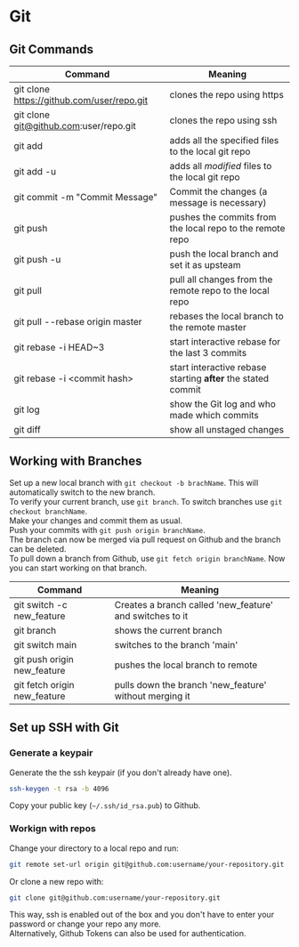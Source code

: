 # Git

## Git Commands

| Command                                    | Meaning                                                       |
| ------------------------------------------ | ------------------------------------------------------------- |
| git clone https://github.com/user/repo.git | clones the repo using https                                   |
| git clone git@github.com:user/repo.git     | clones the repo using ssh                                     |
| git add                                    | adds all the specified files to the local git repo            |
| git add -u                                 | adds all _modified_ files to the local git repo               |
| git commit -m "Commit Message"             | Commit the changes (a message is necessary)                   |
| git push                                   | pushes the commits from the local repo to the remote repo     |
| git push -u                                | push the local branch and set it as upsteam                   |
| git pull                                   | pull all changes from the remote repo to the local repo       |
| git pull --rebase origin master            | rebases the local branch to the remote master                 |
| git rebase -i HEAD~3                       | start interactive rebase for the last 3 commits               |
| git rebase -i \<commit hash>               | start interactive rebase starting __after__ the stated commit |
| git log                                    | show the Git log and who made which commits                   |
| git diff                                   | show all unstaged changes                                     |

## Working with Branches

Set up a new local branch with `git checkout -b brachName`. This will automatically switch to the new branch.  
To verify your current branch, use `git branch`. To switch branches use `git checkout branchName`.  
Make your changes and commit them as usual.  
Push your commits with `git push origin branchName`.  
The branch can now be merged via pull request on Github and the branch can be deleted.  
To pull down a branch from Github, use `git fetch origin branchName`. Now you can start working on that branch.

| Command                      | Meaning                                                  |
| ---------------------------- | -------------------------------------------------------- |
| git switch -c new_feature    | Creates a branch called 'new_feature' and switches to it |
| git branch                   | shows the current branch                                 |
| git switch main              | switches to the branch 'main'                            |
| git push origin new_feature  | pushes the local branch to remote                        |
| git fetch origin new_feature | pulls down the branch 'new_feature' without merging it   |

## Set up SSH with Git

### Generate a keypair

Generate the the ssh keypair (if you don't already have one).

```sh
ssh-keygen -t rsa -b 4096
```

Copy your public key (`~/.ssh/id_rsa.pub`) to Github.

### Workign with repos

Change your directory to a local repo and run:

```sh
git remote set-url origin git@github.com:username/your-repository.git
```

Or clone a new repo with:

```sh
git clone git@github.com:username/your-repository.git
```

This way, ssh is enabled out of the box and you don't have to enter your password or change your repo any more.  
Alternatively, Github Tokens can also be used for authentication.
